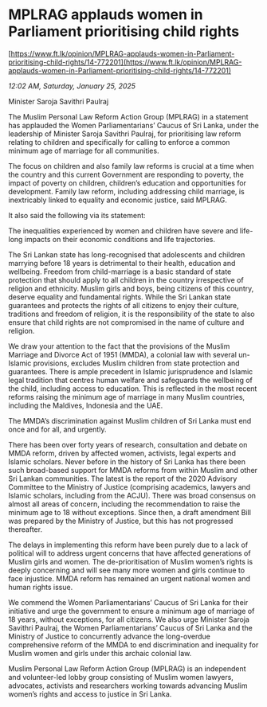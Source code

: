 # MPLRAG applauds women in Parliament prioritising child rights

[https://www.ft.lk/opinion/MPLRAG-applauds-women-in-Parliament-prioritising-child-rights/14-772201](https://www.ft.lk/opinion/MPLRAG-applauds-women-in-Parliament-prioritising-child-rights/14-772201)

*12:02 AM, Saturday, January 25, 2025*

Minister Saroja Savithri Paulraj

The Muslim Personal Law Reform Action Group (MPLRAG) in a statement has applauded the Women Parliamentarians’ Caucus of Sri Lanka, under the leadership of Minister Saroja Savithri Paulraj, for prioritising law reform relating to children and specifically for calling to enforce a common minimum age of marriage for all communities.

The focus on children and also family law reforms is crucial at a time when the country and this current Government are responding to poverty, the impact of poverty on children, children’s education and opportunities for development. Family law reform, including addressing child marriage, is inextricably linked to equality and economic justice, said MPLRAG.

It also said the following via its statement:

The inequalities experienced by women and children have severe and life-long impacts on their economic conditions and life trajectories.

The Sri Lankan state has long-recognised that adolescents and children marrying before 18 years is detrimental to their health, education and wellbeing. Freedom from child-marriage is a basic standard of state protection that should apply to all children in the country irrespective of religion and ethnicity. Muslim girls and boys, being citizens of this country, deserve equality and fundamental rights. While the Sri Lankan state guarantees and protects the rights of all citizens to enjoy their culture, traditions and freedom of religion, it is the responsibility of the state to also ensure that child rights are not compromised in the name of culture and religion.

We draw your attention to the fact that the provisions of the Muslim Marriage and Divorce Act of 1951 (MMDA), a colonial law with several un-Islamic provisions, excludes Muslim children from state protection and guarantees. There is ample precedent in Islamic jurisprudence and Islamic legal tradition that centres human welfare and safeguards the wellbeing of the child, including access to education. This is reflected in the most recent reforms raising the minimum age of marriage in many Muslim countries, including the Maldives, Indonesia and the UAE.

The MMDA’s discrimination against Muslim children of Sri Lanka must end once and for all, and urgently.

There has been over forty years of research, consultation and debate on MMDA reform, driven by affected women, activists, legal experts and Islamic scholars. Never before in the history of Sri Lanka has there been such broad-based support for MMDA reforms from within Muslim and other Sri Lankan communities. The latest is the report of the 2020 Advisory Committee to the Ministry of Justice (comprising academics, lawyers and Islamic scholars, including from the ACJU). There was broad consensus on almost all areas of concern, including the recommendation to raise the minimum age to 18 without exceptions. Since then, a draft amendment Bill was prepared by the Ministry of Justice, but this has not progressed thereafter.

The delays in implementing this reform have been purely due to a lack of political will to address urgent concerns that have affected generations of Muslim girls and women. The de-prioritisation of Muslim women’s rights is deeply concerning and will see many more women and girls continue to face injustice. MMDA reform has remained an urgent national women and human rights issue.

We commend the Women Parliamentarians’ Caucus of Sri Lanka for their initiative and urge the government to ensure a minimum age of marriage of 18 years, without exceptions, for all citizens. We also urge Minister Saroja Savithri Paulraj, the Women Parliamentarians’ Caucus of Sri Lanka and the Ministry of Justice to concurrently advance the long-overdue comprehensive reform of the MMDA to end discrimination and inequality for Muslim women and girls under this archaic colonial law.

Muslim Personal Law Reform Action Group (MPLRAG) is an independent and volunteer-led lobby group consisting of Muslim women lawyers, advocates, activists and researchers working towards advancing Muslim women’s rights and access to justice in Sri Lanka.

